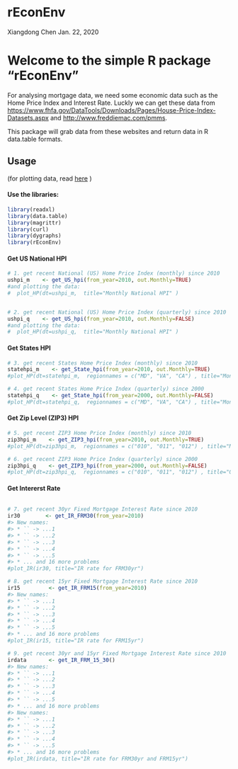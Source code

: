 rEconEnv
================
Xiangdong Chen
Jan. 22, 2020

<!-- README.md is generated from README.Rmd. Please edit that file -->

<!-- badges: start -->

<!-- badges: end -->

# Welcome to the simple R package “rEconEnv”

For analysing mortgage data, we need some economic data such as the Home
Price Index and Interest Rate. Luckly we can get these data from
<https://www.fhfa.gov/DataTools/Downloads/Pages/House-Price-Index-Datasets.aspx>
and <http://www.freddiemac.com/pmms>.

This package will grab data from these websites and return data in R
data.table formats.

## Usage

(for plotting data, read [here](file:///C:/AWS/rEconEnv/Examples.html) )

#### Use the libraries:

``` r
library(readxl)
library(data.table)
library(magrittr)
library(curl)
library(dygraphs)
library(rEconEnv)
```

#### Get US National HPI

``` r
# 1. get recent National (US) Home Price Index (monthly) since 2010
ushpi_m    <- get_US_hpi(from_year=2010, out.Monthly=TRUE)
#and plotting the data:
#  plot_HP(dt=ushpi_m,  title="Monthly National HPI" )


# 2. get recent National (US) Home Price Index (quarterly) since 2010
ushpi_q    <- get_US_hpi(from_year=2010, out.Monthly=FALSE)
#and plotting the data:
#  plot_HP(dt=ushpi_q,  title="Monthly National HPI" )
```

#### Get States HPI

``` r
# 3. get recent States Home Price Index (monthly) since 2010
statehpi_m    <- get_State_hpi(from_year=2010, out.Monthly=TRUE)
#plot_HP(dt=statehpi_m,  regionnames = c("MD", "VA", "CA") , title="Monthly HPI for selected states")

# 4. get recent States Home Price Index (quarterly) since 2000
statehpi_q    <- get_State_hpi(from_year=2000, out.Monthly=FALSE)
#plot_HP(dt=statehpi_q,  regionnames = c("MD", "VA", "CA") , title="Monthly HPI for selected states")
```

#### Get Zip Level (ZIP3) HPI

``` r
# 5. get recent ZIP3 Home Price Index (monthly) since 2010
zip3hpi_m    <- get_ZIP3_hpi(from_year=2010, out.Monthly=TRUE)
#plot_HP(dt=zip3hpi_m,  regionnames = c("010", "011", "012") , title="Monthly HPI for selected zips")

# 6. get recent ZIP3 Home Price Index (quarterly) since 2000
zip3hpi_q    <- get_ZIP3_hpi(from_year=2000, out.Monthly=FALSE)
#plot_HP(dt=zip3hpi_q,  regionnames = c("010", "011", "012") , title="Quarterly HPI for selected zips")
```

#### Get Intererst Rate

``` r

# 7. get recent 30yr Fixed Mortgage Interest Rate since 2010
ir30        <- get_IR_FRM30(from_year=2010)
#> New names:
#> * `` -> ...1
#> * `` -> ...2
#> * `` -> ...3
#> * `` -> ...4
#> * `` -> ...5
#> * ... and 16 more problems
#plot_IR(ir30, title="IR rate for FRM30yr")

# 8. get recent 15yr Fixed Mortgage Interest Rate since 2010
ir15         <- get_IR_FRM15(from_year=2010)
#> New names:
#> * `` -> ...1
#> * `` -> ...2
#> * `` -> ...3
#> * `` -> ...4
#> * `` -> ...5
#> * ... and 16 more problems
#plot_IR(ir15, title="IR rate for FRM15yr")

# 9. get recent 30yr and 15yr Fixed Mortgage Interest Rate since 2010
irdata       <- get_IR_FRM_15_30()
#> New names:
#> * `` -> ...1
#> * `` -> ...2
#> * `` -> ...3
#> * `` -> ...4
#> * `` -> ...5
#> * ... and 16 more problems
#> New names:
#> * `` -> ...1
#> * `` -> ...2
#> * `` -> ...3
#> * `` -> ...4
#> * `` -> ...5
#> * ... and 16 more problems
#plot_IR(irdata, title="IR rate for FRM30yr and FRM15yr")
```
